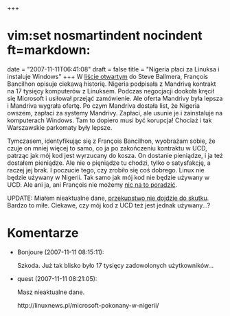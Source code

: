 +++
# vim:set nosmartindent nocindent ft=markdown:
date = "2007-11-11T06:41:08"
draft = false
title = "Nigeria płaci za Linuksa i instaluje Windows"
+++
W [liście
otwartym](http://blog.mandriva.com/2007/10/31/an-open-letter-to-steve-ballmer/)
do Steve Ballmera, François Bancilhon opisuje ciekawą historię. Nigeria
podpisała z Mandrivą kontrakt na 17 tysięcy komputerów z Linuksem. Podczas
negocjacji dookoła kręcił się Microsoft i usiłował przejąć zamówienie. Ale
oferta Mandrivy była lepsza i Mandriva wygrała ofertę. Po czym Mandriva dostała
list, że Nigeria owszem, zapłaci za systemy Mandrivy.  Zapłaci, ale usunie je
i zainstaluje na komputerach Windows. Tam to dopiero musi być korupcja! Chociaż
i tak Warszawskie parkomaty były lepsze.

Tymczasem, identyfikując się z François Bancilhon, wyobrażam sobie, że czuje on
mniej więcej to samo, co ja po zakończeniu kontraktu w UCD, patrząc jak mój kod
jest wyrzucany do kosza. On dostanie pieniądze, i ja też dostałem pieniądze. Ale
nie o pięniądze tu chodzi, tylko o satysfakcję, a raczej jej brak. I poczucie
tego, czy zrobiło się coś dobrego. Linux nie będzie używany w Nigerii. Tak samo
jak mój kod nie będzie używany w UCD. Ale ani ja, ani François nie możemy [nic
na to
poradzić](http://automaciej.jogger.pl/2007/03/10/bullying-czyli-znecanie-sie/).

UPDATE: Miałem nieaktualne dane, [przekupstwo nie dojdzie do
skutku](http://linuxnews.pl/microsoft-pokonany-w-nigerii/). Bardzo to miłe.
Ciekawe, czy mój kod z UCD też jest jednak używany...?

# Komentarze

* Bonjoure (2007-11-11 08:15:11): <p>Szkoda. Już tak blisko było 17 tysięcy
  zadowolonych użytkowników&#8230;</p>
* quest (2007-11-11 08:21:05): <p>Masz nieaktualne dane.</p>
  <p>http://linuxnews.pl/microsoft-pokonany-w-nigerii/</p>
